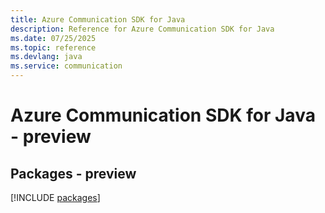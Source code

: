 ```yaml
---
title: Azure Communication SDK for Java
description: Reference for Azure Communication SDK for Java
ms.date: 07/25/2025
ms.topic: reference
ms.devlang: java
ms.service: communication
---
```

# Azure Communication SDK for Java - preview
## Packages - preview
[!INCLUDE [packages](communication-index.md)]